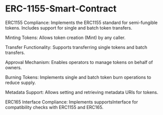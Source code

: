 # ERC-1155-Smart-Contract
ERC1155 Compliance:
Implements the ERC1155 standard for semi-fungible tokens.
Includes support for single and batch token transfers.

Minting Tokens:
Allows token creation (Mint) by any caller.

Transfer Functionality:
Supports transferring single tokens and batch transfers.

Approval Mechanism:
Enables operators to manage tokens on behalf of owners.

Burning Tokens:
Implements single and batch token burn operations to reduce supply.

Metadata Support:
Allows setting and retrieving metadata URIs for tokens.

ERC165 Interface Compliance:
Implements supportsInterface for compatibility checks with ERC1155 and ERC165.



